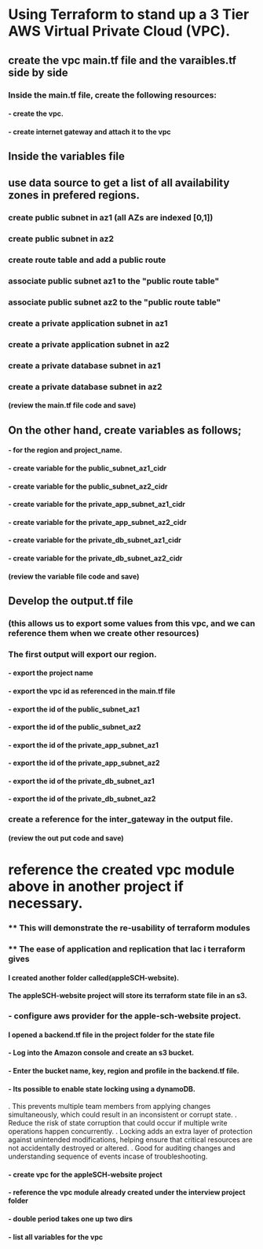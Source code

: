 # Using Terraform to stand up a 3 Tier AWS Virtual Private Cloud (VPC).
## create the vpc main.tf file and the varaibles.tf side by side
### Inside the main.tf file, create the following resources:
#### - create the vpc.
#### - create internet gateway and attach it to the vpc
## Inside the variables file
## use data source to get a list of all availability zones in prefered regions.
### create public subnet in az1 (all AZs are indexed [0,1])
### create public subnet in az2
### create route table and add a public route
### associate public subnet az1 to the "public route table"
### associate public subnet az2 to the "public route table"
### create a private application subnet in az1
### create a private application subnet in az2
### create a private database subnet in az1
### create a private database subnet in az2
####  (review the main.tf file code and save)
## On the other hand, create variables as follows;
#### - for the region and project_name.
#### - create variable for the public_subnet_az1_cidr
#### - create variable for the public_subnet_az2_cidr
#### - create variable for the private_app_subnet_az1_cidr
#### - create variable for the private_app_subnet_az2_cidr
#### - create variable for the private_db_subnet_az1_cidr
#### - create variable for the private_db_subnet_az2_cidr
####  (review the variable file code and save)
## Develop the output.tf file 
### (this allows us to export some values from this vpc, and we can reference them when we create other resources)
### The first output will export our region.
#### - export the project name
#### - export the vpc id as referenced in the main.tf file
#### - export the id of the public_subnet_az1
#### - export the id of the public_subnet_az2
#### - export the id of the private_app_subnet_az1
#### - export the id of the private_app_subnet_az2
#### - export the id of the private_db_subnet_az1
#### - export the id of the private_db_subnet_az2
### create a reference for the inter_gateway in the output file.
####  (review the out put code and save)
# reference the created vpc module above in another project if necessary.
### ** This will demonstrate the re-usability of terraform modules
### ** The ease of application and replication that Iac i terraform gives
#### I created another folder called(appleSCH-website).
#### The appleSCH-website project will store its terraform state file in an s3.
### - configure aws provider for the apple-sch-website project.
####  I opened a backend.tf file in the project folder for the state file
#### - Log into the Amazon console and create an s3 bucket.
#### - Enter the bucket name, key, region and profile in the backend.tf file.
#### - Its possible to enable state locking using a dynamoDB. 
. This prevents multiple team members from applying changes simultaneously, which could result in an inconsistent or corrupt state.
. Reduce the risk of state corruption that could occur if multiple write operations happen concurrently.
. Locking adds an extra layer of protection against unintended modifications, helping ensure that critical resources are not accidentally destroyed or altered.
. Good for auditing changes and understanding sequence of events incase of troubleshooting.
#### - create vpc for the appleSCH-website project
#### - reference the vpc module already created under the interview project folder
#### - double period takes one up two dirs
#### - list all variables for the vpc

